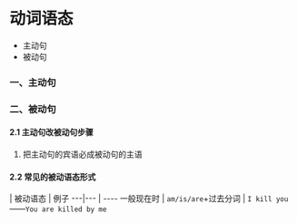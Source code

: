 # 动词语态

- 主动句
- 被动句

### 一、主动句

### 二、被动句

#### 2.1 主动句改被动句步骤

1. 把主动句的宾语必成被动句的主语

#### 2.2 常见的被动语态形式


 | 被动语态 | 例子
---|--- | ----
一般现在时 | `am/is/are`+过去分词 | `I kill you`——`You are killed by me`


